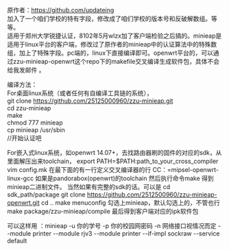 
原作者：https://github.com/updateing <br> 
加入了一个咱们学校的特有字段，修改成了咱们学校的版本号和反破解数组。等等。<br> 
适用于郑州大学锐捷认证，8102年5月wlzx加了客户端检验之后搞的。minieap是适用于linux平台的客户端，修改过了原作者的minieap中的认证算法中的特殊数组，加上了特殊字段。pc端的，linux下直接编译即可。openwrt平台的，可以通过zzu-minieap-openwrt这个repo下的makefile交叉编译生成软件包，具体不会给我发邮件
。

编译方法：<br> 
  For桌面linux系统（或者任何有自编译工具链的系统），<br> 
   git clone https://github.com/25125000960/zzu-minieap.git <br> 
   cd zzu-minieap <br> 
   make <br> 
   chmod 777 minieap <br> 
   cp minieap /usr/sbin <br> 
    //开始认证吧
   
  For嵌入式linux系统，如openwrt 14.07+，去找路由器刷的固件的对应的sdk，从里面解压出来toolchain，
  export PATH=$PATH:path_to_your_cross_compiler
  vim config.mk 在最下面的有一行定义交叉编译器的行
  CC：=mipsel-openwrt-linux-gcc 如果是pandorabox(openwrt)的toolchain
  然后执行命令make
  得到minieap二进制文件。
  当然如果有完整的sdk的话。可以是
  cd sdk_path/package
  git clone https://github.com/2512500960/zzu-minieap-openwrt.git
  cd ..
  make menuconfig 勾选上minieap，默认勾选上的，不管也行
  make package/zzu-minieap/compile
  最后得到客户端对应的ipk软件包


可以这样用 ：minieap -u 你的学号 -p 你的校园网密码 -n 网络接口视情况而定 --module printer --module rjv3 --module printer --if-impl sockraw --service default
